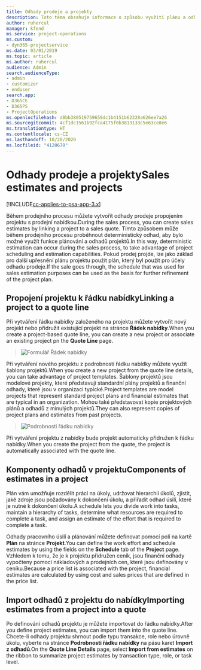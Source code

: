 ```yaml
---
title: Odhady prodeje a projekty
description: Toto téma obsahuje informace o způsobu využití plánu a odhadů v prodejním procesu.
author: ruhercul
manager: kfend
ms.service: project-operations
ms.custom:
- dyn365-projectservice
ms.date: 03/01/2019
ms.topic: article
ms.author: ruhercul
audience: Admin
search.audienceType:
- admin
- customizer
- enduser
search.app:
- D365CE
- D365PS
- ProjectOperations
ms.openlocfilehash: d8bb380519759659dc1b4151b62228a626ee7a26
ms.sourcegitcommit: 4cf1dc1561b92fca4175f0b3813133c5e63ce8e6
ms.translationtype: HT
ms.contentlocale: cs-CZ
ms.lasthandoff: 10/28/2020
ms.locfileid: "4120670"
---
```

# <a name="sales-estimates-and-projects"></a><span data-ttu-id="fdebd-103">Odhady prodeje a projekty</span><span class="sxs-lookup"><span data-stu-id="fdebd-103">Sales estimates and projects</span></span>

[!INCLUDE[cc-applies-to-psa-app-3.x](../includes/cc-applies-to-psa-app-3x.md)]

<span data-ttu-id="fdebd-104">Během prodejního procesu můžete vytvořit odhady prodeje propojením projektu s prodejní nabídkou.</span><span class="sxs-lookup"><span data-stu-id="fdebd-104">During the sales process, you can create sales estimates by linking a project to a sales quote.</span></span> <span data-ttu-id="fdebd-105">Tímto způsobem může během prodejního procesu proběhnout deterministický odhad, aby bylo možné využít funkce plánování a odhadů projektů.</span><span class="sxs-lookup"><span data-stu-id="fdebd-105">In this way, deterministic estimation can occur during the sales process, to take advantage of project scheduling and estimation capabilities.</span></span> <span data-ttu-id="fdebd-106">Pokud prodej projde, lze jako základ pro další upřesnění plánu projektu použít plán, který byl použit pro účely odhadu prodeje.</span><span class="sxs-lookup"><span data-stu-id="fdebd-106">If the sale goes through, the schedule that was used for sales estimation purposes can be used as the basis for further refinement of the project plan.</span></span>

## <a name="linking-a-project-to-a-quote-line"></a><span data-ttu-id="fdebd-107">Propojení projektu k řádku nabídky</span><span class="sxs-lookup"><span data-stu-id="fdebd-107">Linking a project to a quote line</span></span>

<span data-ttu-id="fdebd-108">Při vytváření řádku nabídky založeného na projektu můžete vytvořit nový projekt nebo přidružit existující projekt na stránce **Řádek nabídky**.</span><span class="sxs-lookup"><span data-stu-id="fdebd-108">When you create a project-based quote line, you can create a new project or associate an existing project pn the **Quote Line** page.</span></span> 

> ![Formulář Řádek nabídky](media/project-8.png)
 
<span data-ttu-id="fdebd-110">Při vytváření nového projektu z podrobností řádku nabídky můžete využít šablony projektů.</span><span class="sxs-lookup"><span data-stu-id="fdebd-110">When you create a new project from the quote line details, you can take advantage of project templates.</span></span> <span data-ttu-id="fdebd-111">Šablony projektů jsou modelové projekty, které představují standardní plány projektů a finanční odhady, které jsou v organizaci typické.</span><span class="sxs-lookup"><span data-stu-id="fdebd-111">Project templates are model projects that represent standard project plans and financial estimates that are typical in an organization.</span></span> <span data-ttu-id="fdebd-112">Mohou také představovat kopie projektových plánů a odhadů z minulých projektů.</span><span class="sxs-lookup"><span data-stu-id="fdebd-112">They can also represent copies of project plans and estimates from past projects.</span></span>

> ![Podrobnosti řádku nabídky](media/project-9.png)
  
<span data-ttu-id="fdebd-114">Při vytváření projektu z nabídky bude projekt automaticky přidružen k řádku nabídky.</span><span class="sxs-lookup"><span data-stu-id="fdebd-114">When you create the project from the quote, the project is automatically associated with the quote line.</span></span>

## <a name="components-of-estimates-in-a-project"></a><span data-ttu-id="fdebd-115">Komponenty odhadů v projektu</span><span class="sxs-lookup"><span data-stu-id="fdebd-115">Components of estimates in a project</span></span>

<span data-ttu-id="fdebd-116">Plán vám umožňuje rozdělit práci na úkoly, udržovat hierarchii úkolů, zjistit, jaké zdroje jsou požadovány k dokončení úkolu, a přiřadit odhad úsilí, které je nutné k dokončení úkolu.</span><span class="sxs-lookup"><span data-stu-id="fdebd-116">A schedule lets you divide work into tasks, maintain a hierarchy of tasks, determine what resources are required to complete a task, and assign an estimate of the effort that is required to complete a task.</span></span>

<span data-ttu-id="fdebd-117">Odhady pracovního úsilí a plánování můžete definovat pomocí polí na kartě **Plán** na stránce **Projekt**.</span><span class="sxs-lookup"><span data-stu-id="fdebd-117">You can define the work effort and schedule estimates by using the fields on the **Schedule** tab of the **Project** page.</span></span> <span data-ttu-id="fdebd-118">Vzhledem k tomu, že je k projektu přidružen ceník, jsou finanční odhady vypočteny pomocí nákladových a prodejních cen, které jsou definovány v ceníku.</span><span class="sxs-lookup"><span data-stu-id="fdebd-118">Because a price list is associated with the project, financial estimates are calculated by using cost and sales prices that are defined in the price list.</span></span>

## <a name="importing-estimates-from-a-project-into-a-quote"></a><span data-ttu-id="fdebd-119">Import odhadů z projektu do nabídky</span><span class="sxs-lookup"><span data-stu-id="fdebd-119">Importing estimates from a project into a quote</span></span>

<span data-ttu-id="fdebd-120">Po definování odhadů projektu je můžete importovat do řádku nabídky.</span><span class="sxs-lookup"><span data-stu-id="fdebd-120">After you define project estimates, you can import them into the quote line.</span></span> <span data-ttu-id="fdebd-121">Chcete-li odhady projektu shrnout podle typu transakce, role nebo úrovně úkolu, vyberte na stránce **Podrobnosti řádku nabídky** na pásu karet **Import z odhadů**.</span><span class="sxs-lookup"><span data-stu-id="fdebd-121">On the **Quote Line Details** page, select **Import from estimates** on the ribbon to summarize project estimates by transaction type, role, or task level.</span></span>
